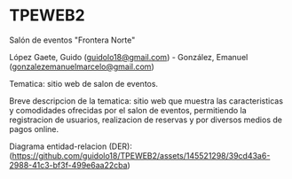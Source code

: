 # TPEWEB2
Salón de eventos "Frontera Norte"

López Gaete, Guido (guidolo18@gmail.com) - González, Emanuel (gonzalezemanuelmarcelo@gmail.com)

Tematica: sitio web de salon de eventos.

Breve descripcion de la tematica: sitio web que muestra las caracteristicas y comodidades ofrecidas por el salon de eventos, permitiendo la registracion de usuarios, realizacion de reservas y por diversos medios de pagos online.

Diagrama entidad-relacion (DER):(https://github.com/guidolo18/TPEWEB2/assets/145521298/39cd43a6-2988-41c3-bf3f-499e6aa22cba)
